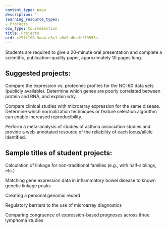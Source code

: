 ```yaml
---
content_type: page
description: ''
learning_resource_types:
- Projects
ocw_type: CourseSection
title: Projects
uid: c251c196-9aa4-e3e1-a5d9-dbadff70553a
---
```


Students are required to give a 20-minute oral presentation and complete a scientific, publication-quality paper, approximately 10 pages long.

Suggested projects:
-------------------

Compare the expression vs. proteomic profiles for the NCI 60 data sets (publicly available). Determine which genes are poorly correlated between protein and RNA, and explain why.

Compare clinical studies with microarray expression for the same disease. Determine which normalization techniques or feature selection algorithm can enable increased reproducibility.

Perform a meta-analysis of studies of asthma association studies and provide a web-annotated resource of the reliability of each locus/allele identified.

Sample titles of student projects:
----------------------------------

Calculation of linkage for non-traditional families (e.g., with half-siblings, etc.)

Matching gene expression data in inflammatory bowel disease to known genetic linkage peaks

Creating a personal genomic record

Regulatory barriers to the use of microarray diagnostics

Comparing congruence of expression-based prognoses across three lymphoma studies
